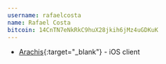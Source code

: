 ```yaml
---
username: rafaelcosta
name: Rafael Costa
bitcoin: 14CnTN7eNkRkC9huX28jkih6jMz4uGDKuK 
---
```

    
* [Arachis](https://itunes.apple.com/de/app/arachis/id1200781062?l=en&mt=8){:target="_blank"} - iOS client